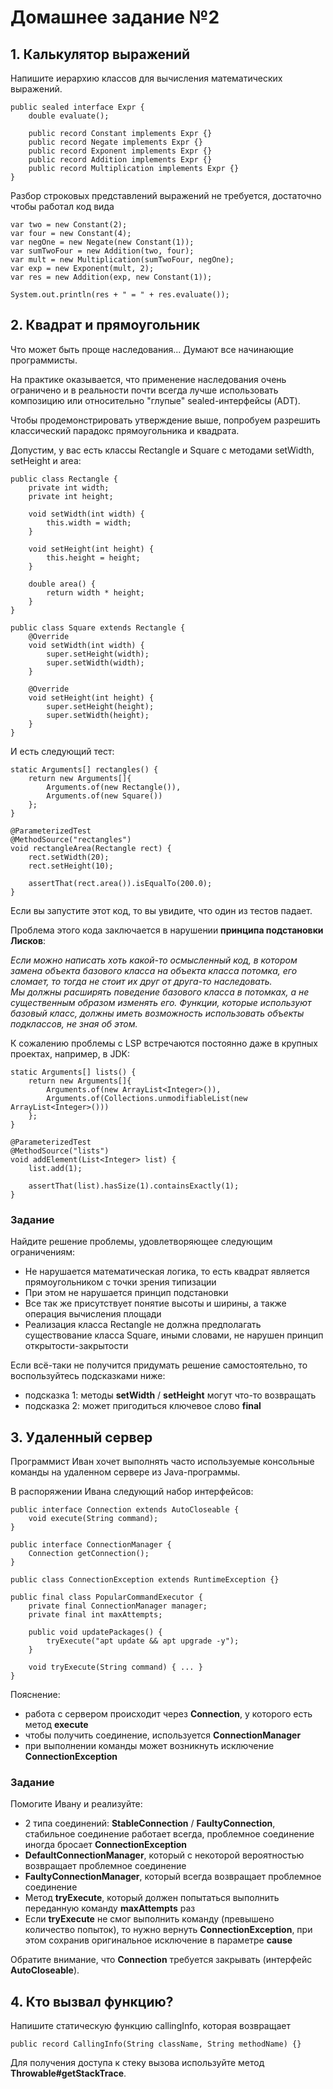 # Домашнее задание №2

## 1. Калькулятор выражений

Напишите иерархию классов для вычисления математических выражений.

    public sealed interface Expr {
        double evaluate();

        public record Constant implements Expr {}
        public record Negate implements Expr {}
        public record Exponent implements Expr {}
        public record Addition implements Expr {}
        public record Multiplication implements Expr {}
    }

Разбор строковых представлений выражений не требуется, достаточно чтобы работал код вида

    var two = new Constant(2);
    var four = new Constant(4);
    var negOne = new Negate(new Constant(1));
    var sumTwoFour = new Addition(two, four);
    var mult = new Multiplication(sumTwoFour, negOne);
    var exp = new Exponent(mult, 2);
    var res = new Addition(exp, new Constant(1));

    System.out.println(res + " = " + res.evaluate());

## 2. Квадрат и прямоугольник

Что может быть проще наследования... Думают все начинающие программисты.

На практике оказывается, что применение наследования очень ограничено и в реальности почти всегда лучше использовать
композицию или относительно "глупые" sealed-интерфейсы (ADT).

Чтобы продемонстрировать утверждение выше, попробуем разрешить классический парадокс прямоугольника и квадрата.

Допустим, у вас есть классы Rectangle и Square с методами setWidth, setHeight и area:

    public class Rectangle {  
        private int width;  
        private int height;
    
        void setWidth(int width) {  
            this.width = width;  
        }  
      
        void setHeight(int height) {  
            this.height = height;  
        }  
      
        double area() {  
            return width * height;  
        }  
    }
    
    public class Square extends Rectangle {  
        @Override  
        void setWidth(int width) {  
            super.setHeight(width);  
            super.setWidth(width);  
        }
    
        @Override  
        void setHeight(int height) {  
            super.setHeight(height);  
            super.setWidth(height);  
        }  
    }

И есть следующий тест:

    static Arguments[] rectangles() {  
        return new Arguments[]{
            Arguments.of(new Rectangle()),
            Arguments.of(new Square())
        };  
    }
    
    @ParameterizedTest  
    @MethodSource("rectangles")  
    void rectangleArea(Rectangle rect) {  
        rect.setWidth(20);  
        rect.setHeight(10);
    
        assertThat(rect.area()).isEqualTo(200.0);  
    }

Если вы запустите этот код, то вы увидите, что один из тестов падает.

Проблема этого кода заключается в нарушении **принципа подстановки Лисков**:

*Если можно написать хоть какой-то осмысленный код, в котором замена объекта базового класса на объекта класса потомка,
его сломает, то тогда не стоит их друг от друга-то наследовать.  
Мы должны расширять поведение базового класса в потомках, а не существенным образом изменять его. Функции, которые
используют базовый класс, должны иметь возможность использовать объекты подклассов, не зная об этом.*

К сожалению проблемы с LSP встречаются постоянно даже в крупных проектах, например, в JDK:

    static Arguments[] lists() {  
        return new Arguments[]{  
            Arguments.of(new ArrayList<Integer>()),  
            Arguments.of(Collections.unmodifiableList(new ArrayList<Integer>()))  
        };  
    }
    
    @ParameterizedTest  
    @MethodSource("lists")  
    void addElement(List<Integer> list) {  
        list.add(1);
    
        assertThat(list).hasSize(1).containsExactly(1);  
    }

### Задание

Найдите решение проблемы, удовлетворяющее следующим ограничениям:

* Не нарушается математическая логика, то есть квадрат является прямоугольником с точки зрения типизации
* При этом не нарушается принцип подстановки
* Все так же присутствует понятие высоты и ширины, а также операция вычисления площади
* Реализация класса Rectangle не должна предполагать существование класса Square, иными словами, не нарушен принцип
  открытости-закрытости

Если всё-таки не получится придумать решение самостоятельно, то воспользуйтесь подсказками ниже:

* подсказка 1: методы **setWidth** / **setHeight** могут что-то возвращать
* подсказка 2: может пригодиться ключевое слово **final**

## 3. Удаленный сервер

Программист Иван хочет выполнять часто используемые консольные команды на удаленном сервере из Java-программы.

В распоряжении Ивана следующий набор интерфейсов:

    public interface Connection extends AutoCloseable {
        void execute(String command);
    }
    
    public interface ConnectionManager {
        Connection getConnection();
    }
    
    public class ConnectionException extends RuntimeException {}
    
    public final class PopularCommandExecutor {
        private final ConnectionManager manager;
        private final int maxAttempts;

        public void updatePackages() {
	        tryExecute("apt update && apt upgrade -y");
        }

	    void tryExecute(String command) { ... }
    }

Пояснение:

* работа с сервером происходит через **Connection**, у которого есть метод **execute**
* чтобы получить соединение, используется **ConnectionManager**
* при выполнении команды может возникнуть исключение **ConnectionException**

### Задание

Помогите Ивану и реализуйте:

* 2 типа соединений: **StableConnection** / **FaultyConnection**, стабильное соединение работает всегда, проблемное
  соединение иногда бросает **ConnectionException**
* **DefaultConnectionManager**, который с некоторой вероятностью возвращает проблемное соединение
* **FaultyConnectionManager**, который всегда возвращает проблемное соединение
* Метод **tryExecute**, который должен попытаться выполнить переданную команду **maxAttempts** раз
* Если **tryExecute** не смог выполнить команду (превышено количество попыток), то нужно вернуть
  **ConnectionException**, при этом сохранив оригинальное исключение в параметре **cause**

Обратите внимание, что **Connection** требуется закрывать (интерфейс **AutoCloseable**).

## 4. Кто вызвал функцию?

Напишите статическую функцию callingInfo, которая возвращает

    public record CallingInfo(String className, String methodName) {}

Для получения доступа к стеку вызова используйте метод **Throwable#getStackTrace**.
